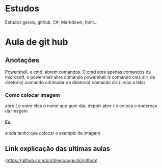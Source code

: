 # Estudos
Estudos gerais, github, C#, Markdown, html...
# Aula de git hub

## **Anotações**
Powershell, e cmd, abrem comandos. O cmd abre apenas comandos da microsoft, o powershell abre 
comando powershell ls
comando cms dir( de diretorio)
comando cd(mudar de diretorio)
comando cls (limpa a tela)
### **Como colocar imagem**
abre [ e entre eles o nome que quer dar, depois abre ( e coloca o endereço da imagem
####  **Ex:**
ainda tenho que colocar o exemplo de imagem
## **Link  explicação das ultimas aulas**
(https://github.com/profdiegoaugusto/github)
